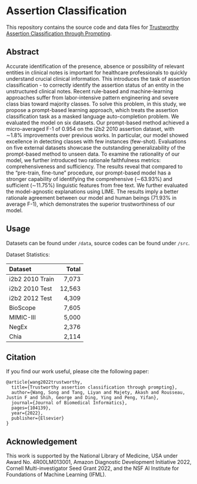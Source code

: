 # Assertion Classification
This repository contains the source code and data files for [Trustworthy Assertion Classification through Prompting](https://www.sciencedirect.com/science/article/pii/S1532046422001538).

## Abstract
Accurate identification of the presence, absence or possibility of relevant entities in clinical notes is important for healthcare professionals to quickly understand crucial clinical information. This introduces the task of assertion classification - to correctly identify the assertion status of an entity in the unstructured clinical notes. Recent rule-based and machine-learning approaches suffer from labor-intensive pattern engineering and severe class bias toward majority classes. To solve this problem, in this study, we propose a prompt-based learning approach, which treats the assertion classification task as a masked language auto-completion problem. We evaluated the model on six datasets. Our prompt-based method achieved a micro-averaged F-1 of 0.954 on the i2b2 2010 assertion dataset, with $\sim$1.8% improvements over previous works. In particular, our model showed excellence in detecting classes with few instances (few-shot). Evaluations on five external datasets showcase the outstanding generalizability of the prompt-based method to unseen data. To examine the rationality of our model, we further introduced two rationale faithfulness metrics: comprehensiveness and sufficiency. The results reveal that compared to the “pre-train, fine-tune” procedure, our prompt-based model has a stronger capability of identifying the comprehensive ($\sim$63.93%) and sufficient ($\sim$11.75%) linguistic features from free text. We further evaluated the model-agnostic explanations using LIME. The results imply a better rationale agreement between our model and human beings (71.93% in average F-1), which demonstrates the superior trustworthiness of our model.

## Usage
Datasets can be found under `/data`, source codes can be found under `/src`.

Dataset Statistics:

| Dataset | Total |
| :---    | ---:  |
| i2b2 2010 Train | 7,073 |
| i2b2 2010 Test  | 12,563 |
| i2b2 2012 Test  | 4,309 |
| BioScope | 7,605 |
| MIMIC-III | 5,000 |
| NegEx | 2,376 |
| Chia | 2,114 |

## Citation
If you find our work useful, please cite the following paper:
```
@article{wang2022trustworthy,
  title={Trustworthy assertion classification through prompting},
  author={Wang, Song and Tang, Liyan and Majety, Akash and Rousseau, Justin F and Shih, George and Ding, Ying and Peng, Yifan},
  journal={Journal of Biomedical Informatics},
  pages={104139},
  year={2022},
  publisher={Elsevier}
}
```

## Acknowledgement
This work is supported by the National Library of Medicine, USA under Award No. 4R00LM013001, Amazon Diagnostic Development Initiative 2022, Cornell Multi-investigator Seed Grant 2022, and the NSF AI Institute for Foundations of Machine Learning (IFML).

